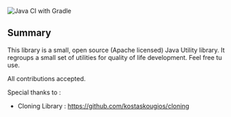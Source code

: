 ![Java CI with Gradle](https://github.com/Loudsi/common-utils/workflows/Java%20CI%20with%20Gradle/badge.svg?branch=master)

## Summary ##
This library is a small, open source (Apache licensed) Java Utility library. 
It regroups a small set of utilities for quality of life development.
Feel free tu use.

All contributions accepted.

Special thanks to : 
 - Cloning Library : https://github.com/kostaskougios/cloning
